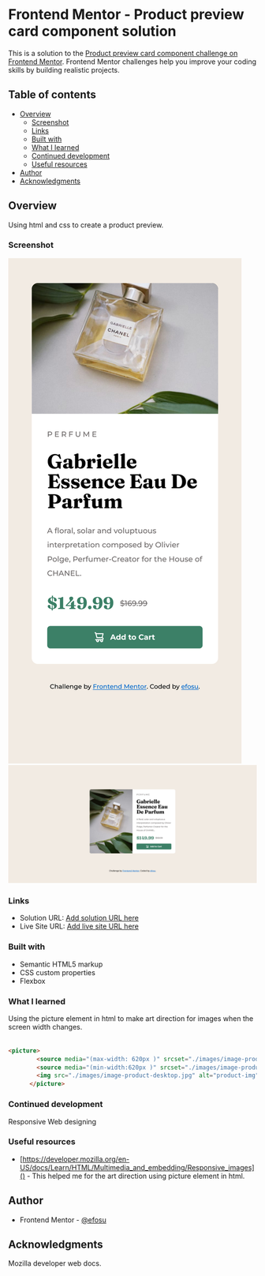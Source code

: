 # Frontend Mentor - Product preview card component solution

This is a solution to the [Product preview card component challenge on Frontend Mentor](https://www.frontendmentor.io/challenges/product-preview-card-component-GO7UmttRfa). Frontend Mentor challenges help you improve your coding skills by building realistic projects. 

## Table of contents

- [Overview](#overview)
  - [Screenshot](#screenshot)
  - [Links](#links)
  - [Built with](#built-with)
  - [What I learned](#what-i-learned)
  - [Continued development](#continued-development)
  - [Useful resources](#useful-resources)
- [Author](#author)
- [Acknowledgments](#acknowledgments)

## Overview
Using html and css to create a product preview.

### Screenshot

![](./images/Screen%20Shot%202022-09-28%20at%2014.13.38.png)
![](./images/Screenshot%202022-09-28%20at%2014-11-20%20Frontend%20Mentor%20Product%20preview%20card%20component.png)

### Links

- Solution URL: [Add solution URL here](https://your-solution-url.com)
- Live Site URL: [Add live site URL here](https://your-live-site-url.com)



### Built with

- Semantic HTML5 markup
- CSS custom properties
- Flexbox

### What I learned

Using the picture element in html to make art direction for images when the screen width changes.
```html

<picture>
        <source media="(max-width: 620px )" srcset="./images/image-product-mobile.jpg">
        <source media="(min-width:620px )" srcset="./images/image-product-desktop.jpg">
        <img src="./images/image-product-desktop.jpg" alt="product-img">
      </picture>
```




### Continued development

Responsive Web designing


### Useful resources

- [https://developer.mozilla.org/en-US/docs/Learn/HTML/Multimedia_and_embedding/Responsive_images]() - This helped me for the art direction using picture element in html.


## Author

- Frontend Mentor - [@efosu](https://www.frontendmentor.io/profile/efosu)



## Acknowledgments

Mozilla developer web docs.